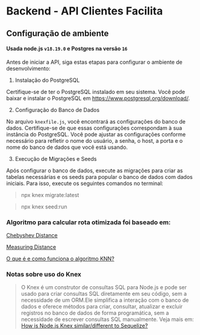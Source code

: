 # Backend - API Clientes Facilita

## Configuração de ambiente

#### Usada node.js ```v18.19.0``` e Postgres na versão ```16```

Antes de iniciar a API, siga estas etapas para configurar o ambiente de desenvolvimento:

1. Instalação do PostgreSQL

Certifique-se de ter o PostgreSQL instalado em seu sistema. Você pode baixar e instalar o PostgreSQL em https://www.postgresql.org/download/.




2. Configuração do Banco de Dados

No arquivo ```knexfile.js```, você encontrará as configurações do banco de dados. Certifique-se de que essas configurações correspondam à sua instância do PostgreSQL. Você pode ajustar as configurações conforme necessário para refletir o nome do usuário, a senha, o host, a porta e o nome do banco de dados que você está usando.


3. Execução de Migrações e Seeds

Após configurar o banco de dados, execute as migrações para criar as tabelas necessárias e os seeds para popular o banco de dados com dados iniciais. Para isso, execute os seguintes comandos no terminal:

> npx knex migrate:latest

> npx knex seed:run

### Algoritmo para calcular rota otimizada foi baseado em:

[Chebyshev Distance](https://www.sciencedirect.com/topics/computer-science/chebyshev-distance)

[Measuring Distance](https://chris3606.github.io/GoRogue/articles/grid_components/measuring-distance.html#:~:text=The%20Chebyshev%20distance%20calculation%2C%20commonly,y1%2C%20x2%20%2D%20x1)

[O que é e como funciona o algoritmo KNN?](https://didatica.tech/o-que-e-e-como-funciona-o-algoritmo-knn/)



### Notas sobre uso do Knex

> O Knex é um construtor de consultas SQL para Node.js e pode ser usado para criar consultas SQL diretamente em seu código, sem a necessidade de um ORM.Ele simplifica a interação com o banco de dados e oferece métodos para criar, consultar, atualizar e excluir registros no banco de dados de forma programática, sem a necessidade de escrever consultas SQL manualmente.
Veja mais em: [How is Node.js Knex similar/different to Sequelize?](https://stackoverflow.com/questions/56028287/how-is-node-js-knex-similar-different-to-sequelize)
